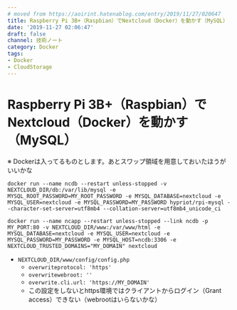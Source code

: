 ```yaml
---
# moved from https://aoirint.hatenablog.com/entry/2019/11/27/020647
title: Raspberry Pi 3B+（Raspbian）でNextcloud（Docker）を動かす（MySQL）
date: '2019-11-27 02:06:47'
draft: false
channel: 技術ノート
category: Docker
tags:
- Docker
- CloudStorage
---
```

# Raspberry Pi 3B+（Raspbian）でNextcloud（Docker）を動かす（MySQL）

※ Dockerは入ってるものとします。あとスワップ領域を用意しておいたほうがいいかな

```shell
docker run --name ncdb --restart unless-stopped -v NEXTCLOUD_DIR/db:/var/lib/mysql -e MYSQL_ROOT_PASSWORD=MY_ROOT_PASSWORD -e MYSQL_DATABASE=nextcloud -e MYSQL_USER=nextcloud -e MYSQL_PASSWORD=MY_PASSWORD hypriot/rpi-mysql --character-set-server=utf8mb4 --collation-server=utf8mb4_unicode_ci

docker run --name ncapp --restart unless-stopped --link ncdb -p MY_PORT:80 -v NEXTCLOUD_DIR/www:/var/www/html -e MYSQL_DATABASE=nextcloud -e MYSQL_USER=nextcloud -e MYSQL_PASSWORD=MY_PASSWORD -e MYSQL_HOST=ncdb:3306 -e NEXTCLOUD_TRUSTED_DOMAINS="MY_DOMAIN" nextcloud
```

- `NEXTCLOUD_DIR/www/config/config.php`
  - `overwriteprotocol: 'https'`
  - `overwritewebroot: ''`
  - `overwrite.cli.url: 'https://MY_DOMAIN'`
  - この設定をしないとhttps環境ではクライアントからログイン（Grant access）できない（webrootはいらないかな）
